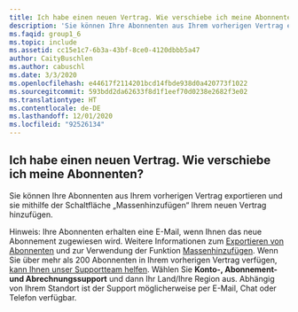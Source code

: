 ```yaml
---
title: Ich habe einen neuen Vertrag. Wie verschiebe ich meine Abonnenten?
description: 'Sie können Ihre Abonnenten aus Ihrem vorherigen Vertrag exportieren und sie mithilfe der Schaltfläche „Massenhinzufügen“ Ihrem neuen Vertrag hinzufügen. Hinweis: Ihre...'
ms.faqid: group1_6
ms.topic: include
ms.assetid: cc15e1c7-6b3a-43bf-8ce0-4120dbbb5a47
author: CaityBuschlen
ms.author: cabuschl
ms.date: 3/3/2020
ms.openlocfilehash: e44617f2114201bcd14fbde938d0a420773f1022
ms.sourcegitcommit: 593bdd2da62633f8d1f1eef70d0238e2682f3e02
ms.translationtype: HT
ms.contentlocale: de-DE
ms.lasthandoff: 12/01/2020
ms.locfileid: "92526134"
---
```

## <a name="i-have-a-new-agreement--how-do-i-move-my-subscribers"></a>Ich habe einen neuen Vertrag.  Wie verschiebe ich meine Abonnenten?

Sie können Ihre Abonnenten aus Ihrem vorherigen Vertrag exportieren und sie mithilfe der Schaltfläche „Massenhinzufügen“ Ihrem neuen Vertrag hinzufügen.

Hinweis: Ihre Abonnenten erhalten eine E-Mail, wenn Ihnen das neue Abonnement zugewiesen wird. Weitere Informationen zum [Exportieren von Abonnenten](https://docs.microsoft.com/visualstudio/subscriptions/exporting-subscriptions) und zur Verwendung der Funktion [Massenhinzufügen](https://docs.microsoft.com/visualstudio/subscriptions/assign-license#bulk-assignments). Wenn Sie über mehr als 200 Abonnenten in Ihrem vorherigen Vertrag verfügen, [kann Ihnen unser Supportteam helfen](https://visualstudio.microsoft.com/subscriptions/support/#talktous). Wählen Sie **Konto-, Abonnement- und Abrechnungssupport** und dann Ihr Land/Ihre Region aus. Abhängig von Ihrem Standort ist der Support möglicherweise per E-Mail, Chat oder Telefon verfügbar.
